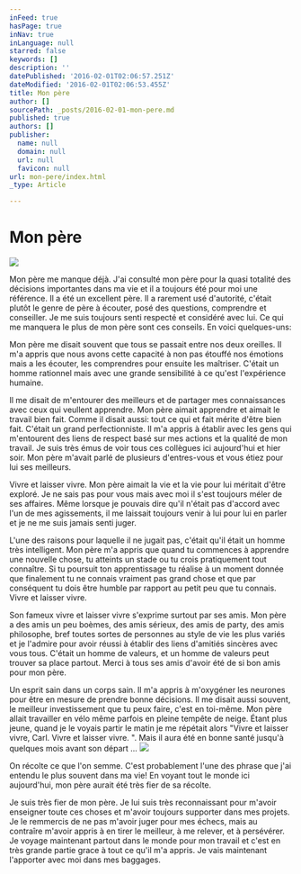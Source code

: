 ```yaml
---
inFeed: true
hasPage: true
inNav: true
inLanguage: null
starred: false
keywords: []
description: ''
datePublished: '2016-02-01T02:06:57.251Z'
dateModified: '2016-02-01T02:06:53.455Z'
title: Mon père
author: []
sourcePath: _posts/2016-02-01-mon-pere.md
published: true
authors: []
publisher:
  name: null
  domain: null
  url: null
  favicon: null
url: mon-pere/index.html
_type: Article

---
```

# Mon père
![](https://the-grid-user-content.s3-us-west-2.amazonaws.com/b653f414-76e0-4cf5-a695-1a1caed20ee1.jpg)

Mon père me manque déjà. J'ai consulté mon père pour la quasi totalité des décisions importantes dans ma vie et il a toujours été pour moi une référence. Il a été un excellent père. Il a rarement usé d'autorité, c'était plutôt le genre de père à écouter, posé des questions, comprendre et conseiller. Je me suis toujours senti respecté et considéré avec lui. Ce qui me manquera le plus de mon père sont ces conseils. En voici quelques-uns: 

Mon père me disait souvent que tous se passait entre nos deux oreilles. Il m'a appris que nous avons cette capacité à non pas étouffé nos émotions mais a les écouter, les comprendres pour ensuite les maîtriser. C'était un homme rationnel mais avec une grande sensibilité à ce qu'est l'expérience humaine.

Il me disait de m'entourer des meilleurs et de partager mes connaissances avec ceux qui veullent apprendre. Mon père aimait apprendre et aimait le travail bien fait. Comme il disait aussi: tout ce qui et fait mérite d'être bien fait. C'était un grand perfectionniste. Il m'a appris à établir avec les gens qui m'entourent des liens de respect basé sur mes actions et la qualité de mon travail. Je suis très émus de voir tous ces collègues ici aujourd'hui et hier soir. Mon père m'avait parlé de plusieurs d'entres-vous et vous étiez pour lui ses meilleurs.

Vivre et laisser vivre. Mon père aimait la vie et la vie pour lui méritait d'être exploré. Je ne sais pas pour vous mais avec moi il s'est toujours méler de ses affaires. Même lorsque je pouvais dire qu'il n'était pas d'accord avec l'un de mes agissements, il me laissait toujours venir à lui pour lui en parler et je ne me suis jamais senti juger.

L'une des raisons pour laquelle il ne jugait pas, c'était qu'il était un homme très intelligent. Mon père m'a appris que quand tu commences à apprendre une nouvelle chose, tu atteints un stade ou tu crois pratiquement tout connaître. Si tu poursuit ton apprentissage tu réalise à un moment donnée que finalement tu ne connais vraiment pas grand chose et que par conséquent tu dois être humble par rapport au petit peu que tu connais. Vivre et laisser vivre.

Son fameux vivre et laisser vivre s'exprime surtout par ses amis. Mon père a des amis un peu boèmes, des amis sérieux, des amis de party, des amis philosophe, bref toutes sortes de personnes au style de vie les plus variés et je l'admire pour avoir réussi à établir des liens d'amitiés sincères avec vous tous. C'était un homme de valeurs, et un homme de valeurs peut trouver sa place partout. Merci à tous ses amis d'avoir été de si bon amis pour mon père.

Un esprit sain dans un corps sain. Il m'a appris à m'oxygéner les neurones pour être en mesure de prendre bonne décisions. Il me disait aussi souvent, le meilleur investissement que tu peux faire, c'est en toi-même. Mon père allait travailler en vélo même parfois en pleine tempête de neige. Étant plus jeune, quand je le voyais partir le matin je me répétait alors "Vivre et laisser vivre, Carl. Vivre et laisser vivre. ". Mais il aura été en bonne santé jusqu'à quelques mois avant son départ ...
![](https://the-grid-user-content.s3-us-west-2.amazonaws.com/4a1abdca-a7d1-42f5-aef7-b6333050b60d.jpg)

On récolte ce que l'on semme. C'est probablement l'une des phrase que j'ai entendu le plus souvent dans ma vie! En voyant tout le monde ici aujourd'hui, mon père aurait été très fier de sa récolte. 

Je suis très fier de mon père. Je lui suis très reconnaissant pour m'avoir enseigner toute ces choses et m'avoir toujours supporter dans mes projets. Je le remmercis de ne pas m'avoir juger pour mes échecs, mais au contraîre m'avoir appris à en tirer le meilleur, à me relever, et à persévérer. Je voyage maintenant partout dans le monde pour mon travail et c'est en très grande partie grace à tout ce qu'il m'a appris. Je vais maintenant l'apporter avec moi dans mes baggages.
